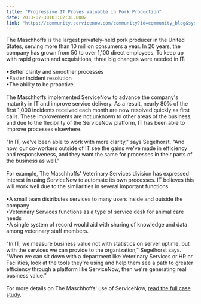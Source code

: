 ```yaml
---
title: "Progressive IT Proves Valuable in Pork Production"
date: 2013-07-30T01:02:31.000Z
link: "https://community.servicenow.com/community?id=community_blog&sys_id=7e4e66addbd0dbc01dcaf3231f961971"
---
```

<p>The Maschhoffs is the largest privately-held pork producer in the United States, serving more than 10 million consumers a year. In 20 years, the company has grown from 50 to over 1,100 direct employees. To keep up with rapid growth and acquisitions, three big changes were needed in IT: <br /><br />•Better clarity and smoother processes <br />•Faster incident resolution<br />•The ability to be proactive.<br /><br />The Maschhoffs implemented ServiceNow to advance the company's maturity in IT and improve service delivery. As a result, nearly 80% of the first 1,000 incidents received each month are now resolved quickly as first calls. These improvements are not unknown to other areas of the business, and due to the flexibility of the ServiceNow platform, IT has been able to improve processes elsewhere.<br /><br />"In IT, we've been able to work with more clarity," says Segelhorst. "And now, our co-workers outside of IT see the gains we've made in efficiency and responsiveness, and they want the same for processes in their parts of the business as well."<br /><br />For example, The Maschhoffs' Veterinary Services division has expressed interest in using ServiceNow to automate its own processes. IT believes this will work well due to the similarities in several important functions:<br /><br />•A small team distributes services to many users inside and outside the company<br />•Veterinary Services functions as a type of service desk for animal care needs<br />•A single system of record would aid with sharing of knowledge and data among veterinary staff members.<br /><br />"In IT, we measure business value not with statistics on server uptime, but with the services we can provide to the organization," Segelhorst says. "When we can sit down with a department like Veterinary Services or HR or Facilities, look at the tools they're using and help them see a path to greater efficiency through a platform like ServiceNow, then we're generating real business value."<br /><br />For more details on The Maschhoffs' use of ServiceNow, <a title="w.servicenow.com/knowledge.do?sysparm_document_key=kb_knowledge,7cea38448790098093db7b2d7d434dce" href="http://www.servicenow.com/knowledge.do?sysparm_document_key=kb_knowledge,7cea38448790098093db7b2d7d434dce">read the full case study</a>.</p>
